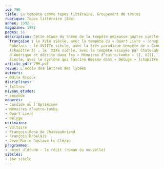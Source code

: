 ```yaml
---
id: 796
title: La tempête comme topos littéraire. Groupement de textes 
rubrique: Topos littéraire [2de]
annee: 1992
magazine: 1992
pages: 55
description: Cette étude du thème de la tempête embrasse quatre siècles de littérature
  française : le XVIe siècle, avec la tempête du « Quart Livre » (chapitre 18), de
  Rabelais ; le XVIIIe siècle, avec la très parodique tempête de « Candide », de Voltaire
  (chapitre 5) ; le  XIXe siècle, avec la tempête essuyée par Chateaubriand au retour
  d’Amérique et décrite dans les « Mémoires d’outre-tombe » (I, VIII, 12) ; le XXe
  siècle, avec le cyclone qui fascine Besson dans « Déluge » (chapitre 8) de Le Clézio.
article_pdf: 796.pdf
revue: L’école des lettres des lycées
auteurs:
- Odile Ricoux
disciplines:
- lettres
niveau_etudes:
- seconde
oeuvres:
- Candide ou l’Optimisme
- Mémoires d’outre-tombe
- Quart Livre
- Déluge
ecrivains:
- Voltaire
- François-René de Chateaubriand
- François Rabelais
- Jean-Marie Gustave Le Clézio
programmes:
- objet d’étude - le récit (roman ou nouvelle)
siecles:
- 16e siècle
---
```

